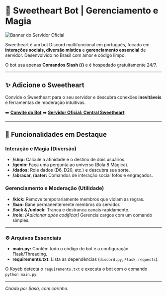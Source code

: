 # 💖 Sweetheart Bot | Gerenciamento e Magia

![Banner do Servidor Oficial](URL_DO_BANNER_AQUI)

Sweetheart é um bot Discord multifuncional em português, focado em **interações sociais, diversão mística** e **gerenciamento essencial** de servidor. Desenvolvido no Brasil com amor e código limpo.

O bot usa apenas **Comandos Slash (/)** e é hospedado gratuitamente 24/7.

---

## ✨ Adicione o Sweetheart

Convide o Sweetheart para o seu servidor e descubra conexões **inevitáveis** e ferramentas de moderação intuitivas.

➡️ **[Convite do Bot](Chttps://discord.com/oauth2/authorize?client_id=1422667349814808596&permissions=8&integration_type=0&scope=bot)**
➡️ **[Servidor Oficial: Central Sweetheart](https://discord.gg/SXubCZRYfz)**

---

## 🔮 Funcionalidades em Destaque

### Interação e Magia (Diversão)
* **/ship:** Calcule a afinidade e o destino de dois usuários.
* **/genio:** Faça uma pergunta ao universo (Bola 8 Mágica).
* **/dados:** Role dados (D6, D20, etc.) e descubra sua sorte.
* **/abracar, /bater:** Comandos de interação social fofos e engraçados.

### Gerenciamento e Moderação (Utilidade)
* **/kick:** Remove temporariamente membros que violam as regras.
* **/ban:** Bane permanentemente membros do servidor.
* **/lock & /unlock:** Tranca e destranca canais rapidamente.
* **/role:** *[Adicionar após codificar]* Gerencia cargos com um comando simples.

---

### ⚙️ Arquivos Essenciais
* **main.py:** Contém todo o código do bot e a configuração Flask/Threading.
* **requirements.txt:** Lista as dependências (`discord.py`, `Flask`, `requests`).

O Koyeb detecta o `requirements.txt` e executa o bot com o comando `python main.py`.

---
*Criado por Sasa, com carinho.*

